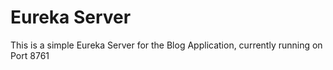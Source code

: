 # Eureka Server

This is a simple Eureka Server for the Blog Application, currently running on Port 8761